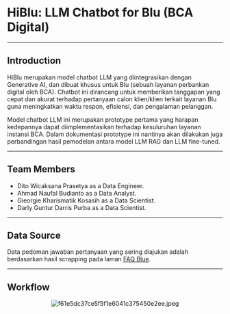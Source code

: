 # HiBlu: LLM Chatbot for Blu (BCA Digital)

---

## Introduction

HiBlu merupakan model chatbot LLM yang diintegrasikan dengan Generative AI, dan dibuat khusus untuk Blu (sebuah layanan perbankan digital oleh BCA). Chatbot ini dirancang untuk memberikan tanggapan yang cepat dan akurat terhadap pertanyaan calon klien/klien terkait layanan Blu guna meningkatkan waktu respon, efisiensi, dan pengalaman pelanggan.

Model chatbot LLM ini merupakan prototype pertama yang harapan kedepannya dapat diimplementasikan terhadap kesuluruhan layanan instansi BCA. Dalam dokumentasi prototype ini nantinya akan dilakukan juga perbandingan hasil pemodelan antara model LLM RAG dan LLM fine-tuned.

---

## Team Members

   - Dito Wicaksana Prasetya as a Data Engineer.
   - Ahmad Naufal Budianto as a Data Analyst.
   - Gieorgie Kharismatik Kosasih as a Data Scientist.
   - Darly Guntur Darris Purba as a Data Scientist.

---

## Data Source

Data pedoman jawaban pertanyaan yang sering diajukan adalah berdasarkan hasil scrapping pada laman [FAQ Blue](https://blubybcadigital.id/info/faq).

---

## Workflow

<center><img src="https://imgtr.ee/images/2024/07/02/f61e5dc37ce5f5f1e6041c375450e2ee.jpeg" alt="f61e5dc37ce5f5f1e6041c375450e2ee.jpeg" border="0" /></center>